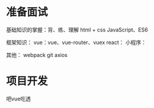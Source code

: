 # 准备面试

基础知识的掌握：背、练、理解
html + css
JavaScript、ES6

框架知识：
vue：vue、vue-router、vuex
react：
小程序：

其他：
webpack
git
axios


# 项目开发
吧vue吃透






